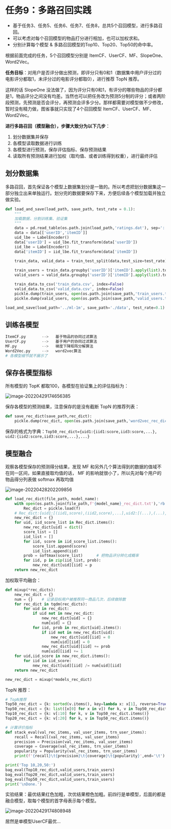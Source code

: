 # 任务9：多路召回实践

- 基于任务3、任务5、任务6、任务7、任务8，总共5个召回模型，进行多路召回。
- 可以考虑对每个召回模型的物品打分进行相加，也可以加权求和。
- 分别计算每个模型 & 多路召回模型的Top10、Top20、Top50的命中率。

根据前面完成的任务，5个召回模型分别是 ItemCF、UserCF、MF、SlopeOne、Word2Vec。

**任务目标**：对用户是否评分做出预测，即评分只有0和1（数据集中用户评分过的电影评分都取1，未评分过的电影评分都取0），进行推荐 TopN 推荐。

这样的话 SlopeOne 没法做了，因为评分只有0和1，有评分的哪些物品的评分都是1，物品评分之间没有均差。当然也可以把任务改为预测5分制的评分；或者两阶段预测，先预测是否会评分，再预测会评多少分。那样都需要对模型做不少修改，暂时没有精力做，图省事就只实现了4个召回模型 ItemCF、UserCF、MF、Word2Vec。

**进行多路召回（模型融合），步骤大致分为以下几步**：

1. 划分数据集并保存
2. 各模型读取数据进行训练
3. 各模型进行预测，保存评估指标、保存预测结果
4. 读取所有预测结果进行加权（取均值、或者训练得到权重），进行最终评估

## 划分数据集

多路召回，首先保证各个模型上数据集划分是一致的。所以考虑把划分数据集这一部分独立出来单独运行。划分完的数据要保存下来，方便后续各个模型加载并独立做实验。

```python
def load_and_save(load_path, save_path, test_rate = 0.1):
    """
    加载数据，分割训练集、验证集
    """
    data = pd.read_table(os.path.join(load_path,'ratings.dat'), sep='::', names = ['userID','itemID','Rating','Zip-code'])
    data = data[['userID','itemID']]
    uid_lbe = LabelEncoder()
    data['userID'] = uid_lbe.fit_transform(data['userID'])
    iid_lbe = LabelEncoder()
    data['itemID'] = iid_lbe.fit_transform(data['itemID'])

    train_data, valid_data = train_test_split(data,test_size=test_rate)
    
    train_users = train_data.groupby('userID')['itemID'].apply(list).to_dict()
    valid_users = valid_data.groupby('userID')['itemID'].apply(list).to_dict()

    train_data.to_csv('train_data.csv', index=False)
    valid_data.to_csv('valid_data.csv', index=False)
    pickle.dump(train_users, open(os.path.join(save_path,'train_users.txt'), 'wb'))
    pickle.dump(valid_users, open(os.path.join(save_path,'valid_users.txt'), 'wb'))

load_and_save(load_path='../ml-1m', save_path='./data', test_rate=0.1)
```

## 训练各模型

```python
ItemCF.py   	-->   基于物品的协同过滤算法
UserCF.py   	-->   基于用户的协同过滤算法
MF.py			-->   梯度下降矩阵分解算法
Word2Vec.py		-->	  word2vec算法
# 各模型细节就不展示了
```

## 保存各模型指标

所有模型的 TopK 都取100，各模型在验证集上的评估指标为：

![image-20220429174656385](https://wjm-images.oss-cn-beijing.aliyuncs.com/img-hosting/image-20220429174656385.png)

保存各模型的预测结果，注意保存的是没有截断 TopN 的推荐列表：

```python
def save_rec_dict(save_path,rec_dict):
    pickle.dump(rec_dict, open(os.path.join(save_path,'word2vec_rec_dict.txt'), 'wb'))
```

保存的格式为字典：`Top50_rec_dict={uid1:{iid1:score,iid3:score,...}, uid2:{iid2:score,iid3:score,...},...}`

## 模型融合

观察各模型保存的预测得分结果，发现 MF 和另外几个算法得到的数据的值域不在同一区间，如果直接取均值的话， MF 的影响就很小了，所以先对每个用户的物品得分列表做 softmax 再取均值

![image-20220428202209856](https://wjm-images.oss-cn-beijing.aliyuncs.com/img-hosting/image-20220428202209856.png)

```python
def load_rec_dict(file_path, model_name):
    with open(os.path.join(file_path,f'{model_name}_rec_dict.txt'),'rb') as f:
        Rec_dict = pickle.load(f)
    # Rec_dict:{uid1:[(iid1,score),(iid2,score),...],uid2:[(...),(...),...],...}
    new_rec_dict = {}
    for uid, iid_score_list in Rec_dict.items():
        new_rec_dict[uid] = dict()
        score_list = []
        iid_list = []
        for iid, score in iid_score_list.items():
            score_list.append(score)
            iid_list.append(iid)
        prob = softmax(score_list)      # 把物品评分转化成概率
        for iid, p in zip(iid_list, prob):
            new_rec_dict[uid][iid] = p
    return new_rec_dict
```

加权取平均融合：

```python
def mixup(*rec_dicts):
    new_rec_dict = {}
    num = {}    # 记录目标用户被推荐同一商品几次，后续做除数
    for rec_dict in tqdm(rec_dicts):
        for uid in rec_dict:
            if uid not in new_rec_dict:
                new_rec_dict[uid] = {}
                num[uid] = {}
            for iid, prob in rec_dict[uid].items():
                if iid not in new_rec_dict[uid]:
                    new_rec_dict[uid][iid] = 0
                    num[uid][iid] = 0
                new_rec_dict[uid][iid] += prob
                num[uid][iid] += 1
    for uid,iid_score in new_rec_dict.items():
        for iid in iid_score:
            new_rec_dict[uid][iid] /= num[uid][iid]
    return new_rec_dict

new_rec_dict = mixup(*models_rec_dict)
```

TopN 推荐：

```python
# TopN推荐
Top50_rec_dict = {k: sorted(v.items(), key=lambda x: x[1], reverse=True)[:50] for k, v in new_rec_dict.items()}
Top50_rec_dict = {k: list([x[0] for x in v]) for k, v in Top50_rec_dict.items()}
Top10_rec_dict = {k: v[:10] for k, v in Top50_rec_dict.items()}
Top20_rec_dict = {k: v[:20] for k, v in Top50_rec_dict.items()}

# 计算评价指标
def stack_eval(val_rec_items, val_user_items, trn_user_items):
    recall = Recall(val_rec_items, val_user_items)
    precision = Precision(val_rec_items, val_user_items)
    coverage = Coverage(val_rec_items, trn_user_items)
    popularity = Popularity(val_rec_items, trn_user_items)
    print(f'{recall}\t{precision}\t{coverage}\t{popularity}',end='\t')

print('Top 10,20,50:')
bag_eval(Top10_rec_dict,valid_users,train_users)
bag_eval(Top20_rec_dict,valid_users,train_users)
bag_eval(Top50_rec_dict,valid_users,train_users)
print('\nDone.')
```

实验结果：最优结果红色加粗，次优结果橙色加粗。前四行是单模型，后面的都是融合模型，取每个模型的首字母表示每个模型。

![image-20220429174808948](https://wjm-images.oss-cn-beijing.aliyuncs.com/img-hosting/image-20220429174808948.png)

居然是单模型UserCF最优...
